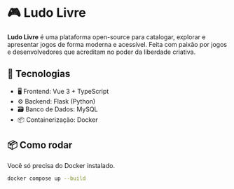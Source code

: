 # 🎮 Ludo Livre

**Ludo Livre** é uma plataforma open-source para catalogar, explorar e apresentar jogos de forma moderna e acessível. Feita com paixão por jogos e desenvolvedores que acreditam no poder da liberdade criativa.

## 🚀 Tecnologias

- 🖥️ Frontend: Vue 3 + TypeScript  
- ⚙️ Backend: Flask (Python)  
- 🗃️ Banco de Dados: MySQL  
- 📦 Containerização: Docker

## 📦 Como rodar

Você só precisa do Docker instalado.

```bash
docker compose up --build
